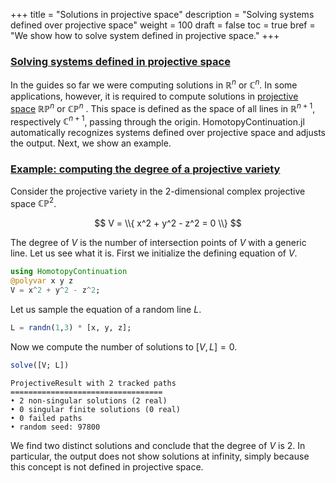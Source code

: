 +++
title = "Solutions in projective space"
description = "Solving systems defined over projective space"
weight = 100
draft = false
toc = true
bref = "We show how to solve system defined in projective space."
+++




<h3 class="section-head" id="intro1"><a href="#intro1">Solving systems defined in projective space</a></h3>


In the guides so far we were computing solutions in $\mathbb{R}^n$ or $\mathbb{C}^n$. In some applications, however, it is required to compute solutions in [projective space](https://en.wikipedia.org/wiki/Projective_space) $\mathbb{RP}^n$ or $\mathbb{CP}^n$ . This space is defined as the space of all lines in $\mathbb{R}^{n+1}$, respectively $\mathbb{C}^{n+1}$, passing through the origin. HomotopyContinuation.jl automatically recognizes systems defined over projective space and adjusts the output. Next, we show an example.


<h3 class="section-head" id="h-degree"><a href="#h-degree">Example: computing the degree of a projective variety</a></h3>


Consider the projective variety in the 2-dimensional complex projective space $\mathbb{CP}^2$.


$$
V = \\{ x^2 + y^2 - z^2 = 0 \\}
$$


The degree of $V$ is the number of intersection points of $V$ with a generic line. Let us see what it is. First we initialize the defining equation of $V$.


```julia
using HomotopyContinuation
@polyvar x y z
V = x^2 + y^2 - z^2;
```


Let us sample the equation of a random line $L$.


```julia
L = randn(1,3) * [x, y, z];
```


Now we compute the number of solutions to $[V, L]=0$.


```julia
solve([V; L])
```

```
ProjectiveResult with 2 tracked paths
==================================
• 2 non-singular solutions (2 real)
• 0 singular finite solutions (0 real)
• 0 failed paths
• random seed: 97800
```


We find two distinct solutions and conclude that the degree of $V$ is 2. In particular, the output does not show solutions at infinity, simply because this concept is not defined in projective space.

